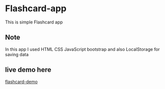 # Flashcard-app
This is simple Flashcard app
## Note
In this app I used HTML CSS JavaScript bootstrap and also LocalStorage for saving data
## live demo here
[flashcard-demo](https://anarseferrov.github.io/flashcard-app/)
